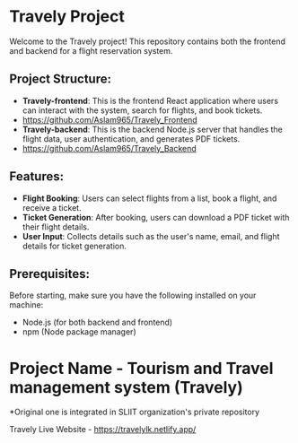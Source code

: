 # Travely Project

Welcome to the Travely project! This repository contains both the frontend and backend for a flight reservation system.

## Project Structure:
- **Travely-frontend**: This is the frontend React application where users can interact with the system, search for flights, and book tickets.
- https://github.com/Aslam965/Travely_Frontend
- **Travely-backend**: This is the backend Node.js server that handles the flight data, user authentication, and generates PDF tickets.
- https://github.com/Aslam965/Travely_Backend

## Features:
- **Flight Booking**: Users can select flights from a list, book a flight, and receive a ticket.
- **Ticket Generation**: After booking, users can download a PDF ticket with their flight details.
- **User Input**: Collects details such as the user's name, email, and flight details for ticket generation.

## Prerequisites:
Before starting, make sure you have the following installed on your machine:
- Node.js (for both backend and frontend)
- npm (Node package manager)

# Project Name - Tourism and Travel management system (Travely)

*Original one is integrated in SLIIT organization's private repository

Travely Live Website - https://travelylk.netlify.app/




